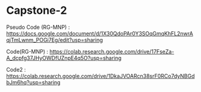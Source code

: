 # Capstone-2

Pseudo Code (RG-MNP) : https://docs.google.com/document/d/1X30QdoPAr0Y3SOqGmqKhFL2nwrAqjTmLwnm_POGi7Eg/edit?usp=sharing

Code(RG-MNP) : https://colab.research.google.com/drive/17FseZa-A_dcpfg37JHyOWDfUZnpE4q5O?usp=sharing

Code2 : https://colab.research.google.com/drive/1DkaJVOARcn38srF0RCo7dyNBGdbJm6hq?usp=sharing
